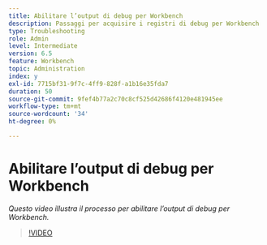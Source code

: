 ```yaml
---
title: Abilitare l’output di debug per Workbench
description: Passaggi per acquisire i registri di debug per Workbench
type: Troubleshooting
role: Admin
level: Intermediate
version: 6.5
feature: Workbench
topic: Administration
index: y
exl-id: 7715bf31-9f7c-4ff9-828f-a1b16e35fda7
duration: 50
source-git-commit: 9fef4b77a2c70c8cf525d42686f4120e481945ee
workflow-type: tm+mt
source-wordcount: '34'
ht-degree: 0%

---
```


# Abilitare l’output di debug per Workbench

*Questo video illustra il processo per abilitare l’output di debug per Workbench.*

>[!VIDEO](https://video.tv.adobe.com/v/335497?quality=12&learn=on)
